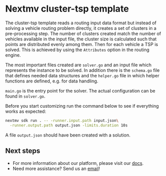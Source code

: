 # Nextmv cluster-tsp template

The cluster-tsp template reads a routing input data format but instead of
solving a vehicle routing problem directly, it creates a set of clusters in a
pre-processing step. The number of clusters created match the number of vehicles
available in the input file, the cluster size is calculated such that points are
distributed evenly among them.
Then for each vehicle a TSP is solved. This is achieved by using the `Attributes`
option in the routing engine.

The most important files created are `solver.go` and an input file which
represents the instance to be solved. In addition there is the `schema.go` file
that defines needed data structures and the `helper.go` file in which helper
functions are defined, e.g. for data handling.

`main.go` is the entry point for the solver. The actual configuration can be
found in `solver.go`.

Before you start customizing run the command below to see if everything works as
expected:

``` bash
nextmv sdk run . -- -runner.input.path input.json\
  -runner.output.path output.json -limits.duration 10s
```

A file `output.json` should have been created with a solution.

## Next steps

* For more information about our platform, please visit our [docs][docs].
* Need more assistance? Send us an [email](mailto:support@nextmv.io)!

[docs]: https://docs.nextmv.io

